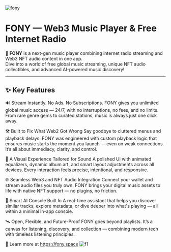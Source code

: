 ![fony](https://github.com/user-attachments/assets/784dc586-efe7-4ad8-9081-64487d794e3a)

# FONY — Web3 Music Player & Free Internet Radio

🎵 **FONY** is a next-gen music player combining internet radio streaming and Web3 NFT audio content in one app.  
Dive into a world of free global music streaming, unique NFT audio collectibles, and advanced AI-powered music discovery!

---

## ✨ Key Features

🔊 Stream Instantly. No Ads. No Subscriptions.
FONY gives you unlimited global music access — 24/7, with no interruptions, no fees, and no limits. From rare genre gems to curated stations, music is always just one click away.

🛠️ Built to Fix What Web2 Got Wrong
Say goodbye to cluttered menus and playback delays. FONY was engineered with custom playback logic that ensures music starts the moment you launch — even on weak connections. It’s all about immediacy, clarity, and control.

🎨 A Visual Experience Tailored for Sound
A polished UI with animated equalizers, dynamic album art, and smart layout adjustments across all devices. Every interaction feels precise, intentional, and responsive.

🌐 Seamless Web3 and NFT Audio Integration
Connect your wallet and stream audio files you truly own. FONY brings your digital music assets to life with native NFT support — no plugins, no friction.

🤖 Smart AI Console Built In
A real-time assistant that helps you discover similar tracks, explore metadata, or dive deeper into what's playing — all within a minimal in-app console.

🛰️ Open, Flexible, and Future-Proof
FONY goes beyond playlists. It’s a canvas for listening, discovery, and collection — combining modern tech with timeless listening principles.

🔗 Learn more at https://fony.space
![f1](https://github.com/user-attachments/assets/1444d154-c293-46f2-b4ce-c945867c2df5)


